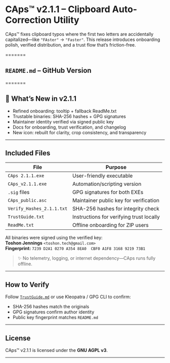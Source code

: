 # CAps™ v2.1.1 – Clipboard Auto-Correction Utility

CAps™ fixes clipboard typos where the first two letters are accidentally capitalized—like `"FAster"` → `"Faster"`. 
This release introduces onboarding polish, verified distribution, and a trust flow that’s friction-free.

=======
## `README.md` – GitHub Version
=======
## 🔧 What’s New in v2.1.1


- Refined onboarding: tooltip + fallback ReadMe.txt
- Trustable binaries: SHA-256 hashes + GPG signatures
- Maintainer identity verified via signed public key
- Docs for onboarding, trust verification, and changelog
- New icon: rebuilt for clarity, crop consistency, and transparency

---

## Included Files

| File                     | Purpose                                 |
|--------------------------|------------------------------------------|
| `CAps 2.1.1.exe`         | User-friendly executable                 |
| `CAps_v2.1.1.exe`        | Automation/scripting version             |
| `.sig` files             | GPG signatures for both EXEs             |
| `CAps_public.asc`        | Maintainer public key for verification   |
| `Verify_Hashes_2.1.1.txt`| SHA-256 hashes for integrity check       |
| `TrustGuide.txt`         | Instructions for verifying trust locally |
| `ReadMe.txt`             | Offline onboarding for ZIP users         |

All binaries were signed using the verified key:  
**Toshon Jennings** `<toshon.tech@gmail.com>`  
**Fingerprint:** `7239 D2A1 0270 A354 8EA0  CBF0 A1F8 3168 9219 73B1`

> ✨ No telemetry, logging, or internet dependency—CAps runs fully offline.

---

## How to Verify

Follow [`TrustGuide.md`](https://github.com/toshon-jennings/DoubleCapsCorrect/blob/main/docs/TrustGuide.md) or use Kleopatra / GPG CLI to confirm:

- SHA-256 hashes match the originals
- GPG signatures confirm author identity
- Public key fingerprint matches `README.md`

---

## License

CAps™ v2.1.1 is licensed under the **GNU AGPL v3**.

---
